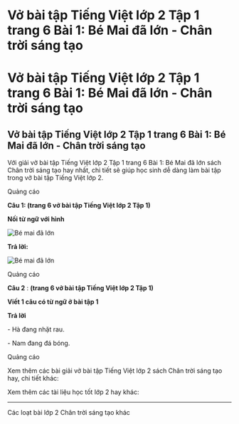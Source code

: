 # Vở bài tập Tiếng Việt lớp 2 Tập 1 trang 6 Bài 1: Bé Mai đã lớn - Chân trời sáng tạo

# Vở bài tập Tiếng Việt lớp 2 Tập 1 trang 6 Bài 1: Bé Mai đã lớn - Chân trời sáng tạo

## Vở bài tập Tiếng Việt lớp 2 Tập 1 trang 6 Bài 1: Bé Mai đã lớn - Chân trời sáng tạo

Với giải vở bài tập Tiếng Việt lớp 2 Tập 1 trang 6 Bài 1: Bé Mai đã lớn sách Chân trời sáng tạo hay nhất, chi tiết sẽ giúp học sinh dễ dàng làm bài tập trong vở bài tập Tiếng Việt lớp 2.

Quảng cáo

**Câu 1: (trang 6 vở bài tập Tiếng Việt lớp 2 Tập 1)**

**Nối từ ngữ với hình**

![Bé mai đã lớn](https://vietjack.com/vbt-tieng-viet-2-ct/images/bai-1-be-mai-da-lon.png)

**Trả lời:**

![Bé mai đã lớn](https://vietjack.com/vbt-tieng-viet-2-ct/images/bai-1-1-be-mai-da-lon.png)

Quảng cáo

**Câu 2** : **(trang 6 vở bài tập Tiếng Việt lớp 2 Tập 1)**

**Viết 1 câu có từ ngữ ở bài tập 1**

**Trả lời**

\- Hà đang nhặt rau.

\- Nam đang đá bóng.

Quảng cáo

Xem thêm các bài giải vở bài tập Tiếng Việt lớp 2 sách Chân trời sáng tạo hay, chi tiết khác:

Xem thêm các tài liệu học tốt lớp 2 hay khác:

* * *

Các loạt bài lớp 2 Chân trời sáng tạo khác
